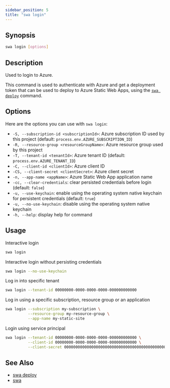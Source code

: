 ```yaml
---
sidebar_position: 5
title: "swa login"
---
```


## Synopsis

```bash
swa login [options]
```

## Description

Used to login to Azure.

This command is used to authenticate with Azure and get a deployment token that can be used to deploy to Azure Static Web Apps, using the [`swa deploy`](./swa-deploy) command.

## Options

Here are the options you can use with `swa login`:

- `-S, --subscription-id <subscriptionId>`: Azure subscription ID used by this project (default: `process.env.AZURE_SUBSCRIPTION_ID`)
- `-R, --resource-group <resourceGroupName>`: Azure resource group used by this project
- `-T, --tenant-id <tenantId>`: Azure tenant ID (default: `process.env.AZURE_TENANT_ID`)
- `-C, --client-id <clientId>`: Azure client ID
- `-CS, --client-secret <clientSecret>`: Azure client secret
- `-n, --app-name <appName>`: Azure Static Web App application name
- `-cc, --clear-credentials`: clear persisted credentials before login (default: `false`)
- `-u, --use-keychain`: enable using the operating system native keychain for persistent credentials (default: `true`)
- `-u, --no-use-keychain`: disable using the operating system native keychain
- `-h, --help`: display help for command

## Usage

Interactive login

```bash
swa login
```

Interactive login without persisting credentials

```bash
swa login --no-use-keychain
```

Log in into specific tenant

```bash
swa login --tenant-id 00000000-0000-0000-0000-000000000000
```

Log in using a specific subscription, resource group or an application

```bash
swa login --subscription my-subscription \
          --resource-group my-resource-group \
          --app-name my-static-site
```

Login using service principal

```bash
swa login --tenant-id 00000000-0000-0000-0000-000000000000 \
          --client-id 00000000-0000-0000-0000-000000000000 \
          --client-secret 0000000000000000000000000000000000000000000000000000000000000000
```

## See Also

- [swa deploy](./swa-deploy)
- [swa](./swa)
